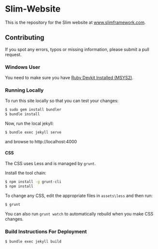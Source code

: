 # Slim-Website

This is the repository for the Slim website at www.slimframework.com.


## Contributing

If you spot any errors, typos or missing information, please submit a pull
request.

### Windows User
You need to make sure you have [Ruby Devkit Installed (MSYS2)](https://rubyinstaller.org/add-ons/devkit.html).

### Running Locally

To run this site locally so that you can test your changes:
```bash
$ sudo gem install bundler
$ bundle install
```

Now, run the local jekyll:
```bash
$ bundle exec jekyll serve
```

and browse to http://localhost:4000

#### CSS

The CSS uses Less and is managed by `grunt`.

Install the tool chain:

```bash
$ npm install -g grunt-cli
$ npm install
```

To change any CSS, edit the appropriate files in `assets\less` and then run:

```bash
$ grunt
```

You can also run `grunt watch` to automatically rebuild when you make CSS
changes.

### Build Instructions For Deployment

```bash
$ bundle exec jekyll build
```
